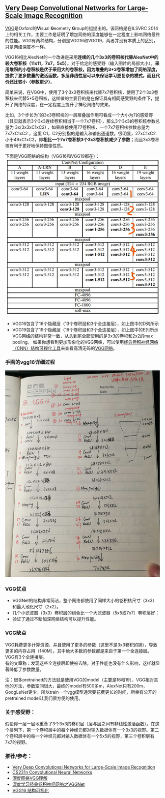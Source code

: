 ﻿
## [Very Deep Convolutional Networks for Large-Scale Image Recognition](https://arxiv.org/abs/1409.1556)

[VGG](https://arxiv.org/abs/1409.1556)是Oxford的**V**isual **G**eometry **G**roup的组提出的。该网络是在ILSVRC 2014上的相关工作，主要工作是证明了增加网络的深度能够在一定程度上影响网络最终的性能。VGG有两种结构，分别是VGG16和VGG19，两者并没有本质上的区别，只是网络深度不一样。

VGG16相比AlexNet的一个改进是采用**连续的几个3x3的卷积核代替AlexNet中的较大卷积核（11x11，7x7，5x5）**。对于给定的感受野（输入图片的局部大小），**采用堆积的小卷积核是优于采用大的卷积核，因为堆叠的3*3卷积增加了网络深度，提供了更多数量的激活函数，多层非线性层可以来保证学习更复杂的模式，而且代价还比较小（参数更少）**。

简单来说，在VGG中，使用了3个3x3卷积核来代替7x7卷积核，使用了2个3x3卷积核来代替5*5卷积核，这样做的主要目的是在保证具有相同感受野的条件下，提升了网络的深度，在一定程度上提升了神经网络的效果。

比如，3个步长为1的3x3卷积核的一层层叠加作用可看成一个大小为7的感受野（其实就表示3个3x3连续卷积相当于一个7x7卷积），那么3个3x3的卷积核参数总量为 3x(3x3xC1xC2) ，如果直接使用77卷积核，一个7x7卷积核参数总量为 7x7xC1xC2 ，这里 C1，C2分别指的是输入和输出通道数。很明显，27xC1xC2小于49xC1xC2，即**相比一个7x7卷积核3个3x3卷积核减少了参数**；而且3x3卷积核有利于更好地保持图像性质。

下面是VGG网络的结构（VGG16和VGG19都在）：
![VGG](../sources/vgg.jpg)
- VGG16包含了16个隐藏层（13个卷积层和3个全连接层），如上图中的D列所示
- VGG19包含了19个隐藏层（16个卷积层和3个全连接层），如上图中的E列所示
VGG网络的结构非常一致，从头到尾全部使用的是3x3的卷积和2x2的max pooling。
如果你想看到更加形象化的VGG网络，可以使用[经典卷积神经网络（CNN）结构可视化工具](https://mp.weixin.qq.com/s/gktWxh1p2rR2Jz-A7rs_UQ)来查看高清无码的[VGG网络](https://dgschwend.github.io/netscope/#/preset/vgg-16)。
### 手画的vgg16详细过程
![手画的vgg16详细过程](../sources/VGG16.jpg)

### VGG优点
- VGGNet的结构非常简洁，整个网络都使用了同样大小的卷积核尺寸（3x3）和最大池化尺寸（2x2）。
- 几个小滤波器（3x3）卷积层的组合比一个大滤波器（5x5或7x7）卷积层好：
- 验证了通过不断加深网络结构可以提升性能。

### VGG缺点
VGG耗费更多计算资源，并且使用了更多的参数（这里不是3x3卷积的锅），导致更多的内存占用（140M）。其中绝大多数的参数都是来自于第一个全连接层。VGG有3个全连接层。  
有的文章称：发现这些全连接层即使被去除，对于性能也没有什么影响，这样就显著降低了参数数量。

注：很多pretrained的方法就是使用VGG的model（主要是16和19），VGG相对其他的方法，参数空间很大，最终的model有500多m，AlexNet只有200m，GoogLeNet更少，所以train一个vgg模型通常要花费更长的时间，所幸有公开的pretrained model让我们很方便的使用。

### 关于感受野：
假设你一层一层地重叠了3个3x3的卷积层（层与层之间有非线性激活函数）。在这个排列下，第一个卷积层中的每个神经元都对输入数据体有一个3x3的视野。第二个卷积层中的每一个神经元都对输入数据体有一个5x5的视野，第三个卷积层有7x7的视野。

### 推荐/参考：
- [Very Deep Convolutional Networks for Large-Scale Image Recognition](https://arxiv.org/abs/1409.1556)
- [CS231n Convolutional Neural Networks](http://cs231n.github.io/convolutional-networks/)
- [深度网络VGG理解](https://blog.csdn.net/wcy12341189/article/details/56281618)
- [深度学习经典卷积神经网络之VGGNet](https://blog.csdn.net/marsjhao/article/details/72955935)
- [VGG16 结构可视化](https://dgschwend.github.io/netscope/#/preset/vgg-16)
